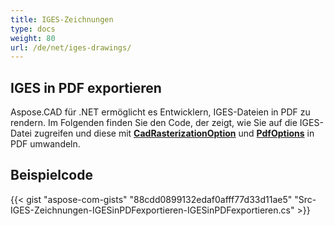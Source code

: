 ```yaml
---
title: IGES-Zeichnungen
type: docs
weight: 80
url: /de/net/iges-drawings/
---
```


## **IGES in PDF exportieren**

Aspose.CAD für .NET ermöglicht es Entwicklern, IGES-Dateien in PDF zu rendern. Im Folgenden finden Sie den Code, der zeigt, wie Sie auf die IGES-Datei zugreifen und diese mit [**CadRasterizationOption**](https://reference.aspose.com/cad/net/aspose.cad.imageoptions/cadrasterizationoptions) und [**PdfOptions**](https://reference.aspose.com/cad/net/aspose.cad.imageoptions/pdfoptions) in PDF umwandeln.

## Beispielcode

{{< gist "aspose-com-gists" "88cdd0899132edaf0afff77d33d11ae5" "Src-IGES-Zeichnungen-IGESinPDFexportieren-IGESinPDFexportieren.cs" >}}
